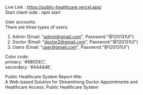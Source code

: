 Live Link : https://public-healthcare.vercel.app/<br/>
Start client-side : npm start

User accounts:<br/>
There are three types of users:
1. Admin    (Email: "admin@gmail.com", Password:"@120131Ul")<br/>
2. Doctor   (Email: "doctor2@gmail.com", Password:"@120131Ul")<br/>
3. Users    (Email: "user@gmail.com", Password:"@120131Ul")<br/>


Color code:<br/>
primary: '#6B0DEC',<br/>
secondary: '#4444d8',

Public Healthcare System Report title: <br/>
A Web-based Solution for Streamlining Doctor Appointments and Healthcare Access: Public Healthcare System